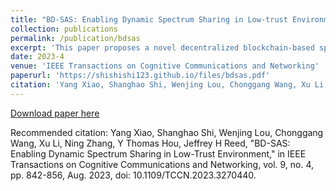 ```yaml
---
title: "BD-SAS: Enabling Dynamic Spectrum Sharing in Low-trust Environment"
collection: publications
permalink: /publication/bdsas
excerpt: 'This paper proposes a novel decentralized blockchain-based spectrum access system.'
date: 2023-4
venue: 'IEEE Transactions on Cognitive Communications and Networking'
paperurl: 'https://shishishi123.github.io/files/bdsas.pdf'
citation: 'Yang Xiao, Shanghao Shi, Wenjing Lou, Chonggang Wang, Xu Li, Ning Zhang, Y Thomas Hou, Jeffrey H Reed, "BD-SAS: Enabling Dynamic Spectrum Sharing in Low-Trust Environment", in IEEE Transactions on Cognitive Communications and Networking, vol. 9, no. 4, pp. 842-856, Aug. 2023, doi: 10.1109/TCCN.2023.3270440.'
---
```



[Download paper here](https://shishishi123.github.io/files/bdsas.pdf)

Recommended citation: Yang Xiao, Shanghao Shi, Wenjing Lou, Chonggang Wang, Xu Li, Ning Zhang, Y Thomas Hou, Jeffrey H Reed, "BD-SAS: Enabling Dynamic Spectrum Sharing in Low-Trust Environment," in IEEE Transactions on Cognitive Communications and Networking, vol. 9, no. 4, pp. 842-856, Aug. 2023, doi: 10.1109/TCCN.2023.3270440.
